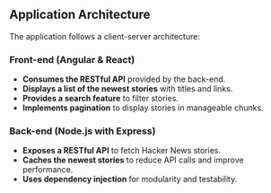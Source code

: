 ## Application Architecture

The application follows a client-server architecture:

### Front-end (Angular & React)

- **Consumes the RESTful API** provided by the back-end.
- **Displays a list of the newest stories** with titles and links.
- **Provides a search feature** to filter stories.
- **Implements pagination** to display stories in manageable chunks.

### Back-end (Node.js with Express)

- **Exposes a RESTful API** to fetch Hacker News stories.
- **Caches the newest stories** to reduce API calls and improve performance.
- **Uses dependency injection** for modularity and testability.
